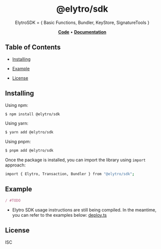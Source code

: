 <h1 align="center">
   <b>
        @elytro/sdk
    </b>
</h1>

<p align="center">
ElytroSDK = {  Basic Functions,  Bundler, KeyStore,  SignatureTools }
</p>

<p align="center">
    <a href="https://github.com/SoulWallet/elytro-wallet-lib/tree/develop/packages/sdk"><b>Code</b></a> •
    <a href="https://github.com/SoulWallet/elytro-wallet-lib/blob/develop/packages/sdk/docs/modules.md"><b>Documentation</b></a>
</p>


## Table of Contents

  - [Installing](#installing)
    
  - [Example](#example)

  - [License](#license)



## Installing

Using npm:

```bash
$ npm install @elytro/sdk
```

Using yarn:

```bash
$ yarn add @elytro/sdk
```

Using pnpm:

```bash
$ pnpm add @elytro/sdk
```

Once the package is installed, you can import the library using `import` approach:

```bash
import { Elytro, Transaction, Bundler } from "@elytro/sdk";
```



## Example

```typescript
/ #TODO
```
- Elytro SDK usage instructions are still being compiled. In the meantime, you can refer to the examples below:
[deploy.ts](https://github.com/SoulWallet/elytro-wallet-lib/blob/develop/packages/internal-test/src/deploy.ts)

## License

ISC